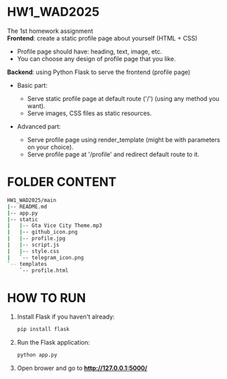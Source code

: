 # HW1_WAD2025
The 1st homework assignment\
**Frontend**: create a static profile page about yourself (HTML + CSS)
- Profile page should have: heading, text, image, etc.
- You can choose any design of profile page that you like.

**Backend**: using Python Flask to serve the frontend (profile page)

- Basic part:
    - Serve static profile page at default route ('/') (using any method you want).
    - Serve images, CSS files as static resources.

- Advanced part:
    - Serve profile page using render_template (might be with parameters on your choice).
    - Serve profile page at '/profile' and redirect default route to it.

# FOLDER CONTENT
```bash
HW1_WAD2025/main
|-- README.md
|-- app.py
|-- static
|   |-- Gta Vice City Theme.mp3
|   |-- github_icon.png
|   |-- profile.jpg
|   |-- script.js
|   |-- style.css
|   `-- telegram_icon.png
`-- templates
    `-- profile.html
```
# HOW TO RUN
1. Install Flask if you haven't already:
   ```bash
   pip install flask
   ```
2. Run the Flask application:
   ```bash
   python app.py
   ```
4. Open brower and go to **http://127.0.0.1:5000/**
